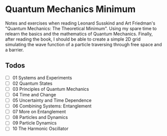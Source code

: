 # Quantum Mechanics Minimum
Notes and exercises when reading Leonard Susskind and Art Friedman's "Quantum Mechanics: The Theoretical Minimum". Using my spare time to relearn the basics and the mathematics of Quantum Mechanics. Finally, after reading the book, I should be able to create a simple 2D grid simulating the wave function of a particle traversing through free space and a barrier.

## Todos
- [ ] 01 Systems and Experiments
- [ ] 02 Quantum States
- [ ] 03 Principles of Quantum Mechanics
- [ ] 04 Time and Change
- [ ] 05 Uncertainty and Time Dependence
- [ ] 06 Combining Systems: Entanglement
- [ ] 07 More on Entanglement
- [ ] 08 Particles and Dynamics
- [ ] 09 Particle Dynamics
- [ ] 10 The Harmonic Oscillator